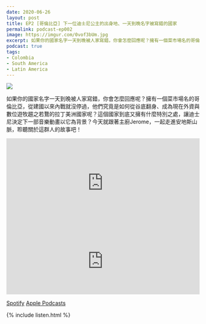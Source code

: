 ```yaml
---
date: 2020-06-26
layout: post
title: EP2 [哥倫比亞] 下一位迪士尼公主的出身地、一天到晚名字被寫錯的國家
permalink: podcast-ep002
image: https://imgur.com/0vof3bUm.jpg
excerpt: 如果你的國家名字一天到晚被人家寫錯，你會怎麼回應呢？擁有一個菜市場名的哥倫比亞，從建國以來內戰就沒停過，他們究竟是如何從谷底翻身、成為現在外資與數位遊牧趨之若鶩的拉丁美洲國家呢？
podcast: true
tags:
- Colombia
- South America
- Latin America
---
```


![](https://imgur.com/0vof3bU.jpg)

如果你的國家名字一天到晚被人家寫錯，你會怎麼回應呢？擁有一個菜市場名的哥倫比亞，從建國以來內戰就沒停過，他們究竟是如何從谷底翻身、成為現在外資與數位遊牧趨之若鶩的拉丁美洲國家呢？這個國家到底又擁有什麼特別之處，讓迪士尼決定下一部音樂動畫以它為背景？今天就跟著主廚Jerome，一起走進安地斯山脈，聆聽關於這群人的故事吧！

<iframe src="https://open.spotify.com/embed-podcast/episode/5Tx5Fg9niYGgN4ZUOk9jv3" width="100%" height="232" frameborder="0" allowtransparency="true" allow="encrypted-media"></iframe>

<iframe allow="autoplay *; encrypted-media *; fullscreen *" frameborder="0" height="175" style="width:100%;max-width:660px;overflow:hidden;background:transparent;" sandbox="allow-forms allow-popups allow-same-origin allow-scripts allow-storage-access-by-user-activation allow-top-navigation-by-user-activation" src="https://embed.podcasts.apple.com/tw/podcast/id1518914711?i=1000479845517"></iframe>

[Spotify](https://open.spotify.com/episode/5Tx5Fg9niYGgN4ZUOk9jv3)
[Apple Podcasts](https://podcasts.apple.com/tw/podcast/id1518914711?i=1000479845517)

{% include listen.html %}
